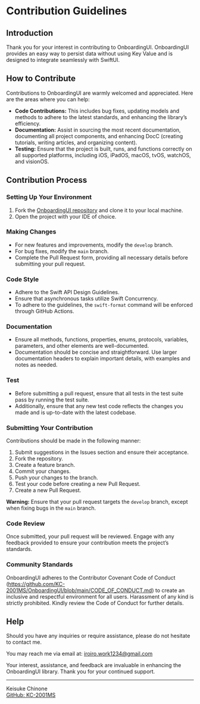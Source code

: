 # Contribution Guidelines

## Introduction

Thank you for your interest in contributing to OnboardingUI. OnboardingUI provides an easy way to persist data without using Key Value and is designed to integrate seamlessly with SwiftUI.

## How to Contribute

Contributions to OnboardingUI are warmly welcomed and appreciated. Here are the areas where you can help:

- **Code Contributions:** This includes bug fixes, updating models and methods to adhere to the latest standards, and enhancing the library’s efficiency.
- **Documentation:** Assist in sourcing the most recent documentation, documenting all project components, and enhancing DocC (creating tutorials, writing articles, and organizing content).
- **Testing:** Ensure that the project is built, runs, and functions correctly on all supported platforms, including iOS, iPadOS, macOS, tvOS, watchOS, and visionOS.

## Contribution Process

### Setting Up Your Environment

1. Fork the [OnboardingUI repository](https://github.com/KC-2001MS/OnboardingUI) and clone it to your local machine.
2. Open the project with your IDE of choice.

### Making Changes

- For new features and improvements, modify the `develop` branch.
- For bug fixes, modify the `main` branch.
- Complete the Pull Request form, providing all necessary details before submitting your pull request.

### Code Style

- Adhere to the Swift API Design Guidelines.
- Ensure that asynchronous tasks utilize Swift Concurrency.
- To adhere to the guidelines, the `swift-format` command will be enforced through GitHub Actions.

### Documentation

- Ensure all methods, functions, properties, enums, protocols, variables, parameters, and other elements are well-documented.
- Documentation should be concise and straightforward. Use larger documentation headers to explain important details, with examples and notes as needed.

### Test

- Before submitting a pull request, ensure that all tests in the test suite pass by running the test suite.
- Additionally, ensure that any new test code reflects the changes you made and is up-to-date with the latest codebase.

### Submitting Your Contribution
Contributions should be made in the following manner:
1. Submit suggestions in the Issues section and ensure their acceptance.
2. Fork the repository.
3. Create a feature branch.
4. Commit your changes.
5. Push your changes to the branch.
6. Test your code before creating a new Pull Request.
7. Create a new Pull Request.

**Warning:** Ensure that your pull request targets the `develop` branch, except when fixing bugs in the `main` branch.


### Code Review

Once submitted, your pull request will be reviewed. Engage with any feedback provided to ensure your contribution meets the project’s standards.

### Community Standards

OnboardingUI adheres to the Contributor Covenant Code of Conduct (https://github.com/KC-2001MS/OnboardingUI/blob/main/CODE_OF_CONDUCT.md) to create an inclusive and respectful environment for all users. Harassment of any kind is strictly prohibited. Kindly review the Code of Conduct for further details.

## Help

Should you have any inquiries or require assistance, please do not hesitate to contact me.

You may reach me via email at: iroiro.work1234@gmail.com

Your interest, assistance, and feedback are invaluable in enhancing the OnboardingUI library. Thank you for your continued support.

---

Keisuke Chinone  
[GitHub: KC-2001MS](https://github.com/KC-2001MS)
